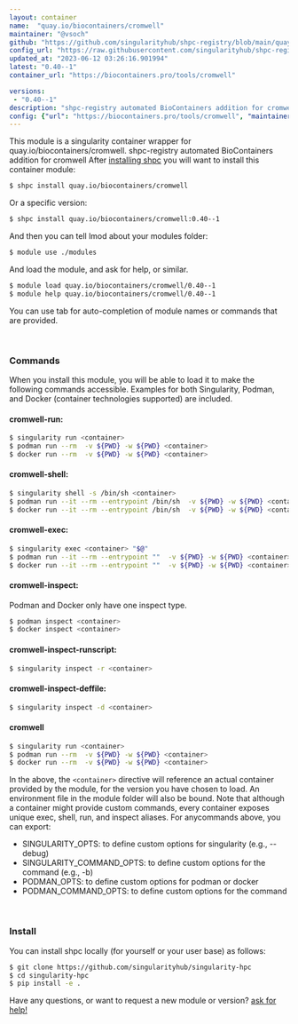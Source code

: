 ```yaml
---
layout: container
name:  "quay.io/biocontainers/cromwell"
maintainer: "@vsoch"
github: "https://github.com/singularityhub/shpc-registry/blob/main/quay.io/biocontainers/cromwell/container.yaml"
config_url: "https://raw.githubusercontent.com/singularityhub/shpc-registry/main/quay.io/biocontainers/cromwell/container.yaml"
updated_at: "2023-06-12 03:26:16.901994"
latest: "0.40--1"
container_url: "https://biocontainers.pro/tools/cromwell"

versions:
 - "0.40--1"
description: "shpc-registry automated BioContainers addition for cromwell"
config: {"url": "https://biocontainers.pro/tools/cromwell", "maintainer": "@vsoch", "description": "shpc-registry automated BioContainers addition for cromwell", "latest": {"0.40--1": "sha256:08863f3ea35e48f11a6e6dfc8b62ec8cd6309b371c8edf261599b2d2f7e45274"}, "tags": {"0.40--1": "sha256:08863f3ea35e48f11a6e6dfc8b62ec8cd6309b371c8edf261599b2d2f7e45274"}, "docker": "quay.io/biocontainers/cromwell"}
---
```


This module is a singularity container wrapper for quay.io/biocontainers/cromwell.
shpc-registry automated BioContainers addition for cromwell
After [installing shpc](#install) you will want to install this container module:


```bash
$ shpc install quay.io/biocontainers/cromwell
```

Or a specific version:

```bash
$ shpc install quay.io/biocontainers/cromwell:0.40--1
```

And then you can tell lmod about your modules folder:

```bash
$ module use ./modules
```

And load the module, and ask for help, or similar.

```bash
$ module load quay.io/biocontainers/cromwell/0.40--1
$ module help quay.io/biocontainers/cromwell/0.40--1
```

You can use tab for auto-completion of module names or commands that are provided.

<br>

### Commands

When you install this module, you will be able to load it to make the following commands accessible.
Examples for both Singularity, Podman, and Docker (container technologies supported) are included.

#### cromwell-run:

```bash
$ singularity run <container>
$ podman run --rm  -v ${PWD} -w ${PWD} <container>
$ docker run --rm  -v ${PWD} -w ${PWD} <container>
```

#### cromwell-shell:

```bash
$ singularity shell -s /bin/sh <container>
$ podman run --it --rm --entrypoint /bin/sh  -v ${PWD} -w ${PWD} <container>
$ docker run --it --rm --entrypoint /bin/sh  -v ${PWD} -w ${PWD} <container>
```

#### cromwell-exec:

```bash
$ singularity exec <container> "$@"
$ podman run --it --rm --entrypoint ""  -v ${PWD} -w ${PWD} <container> "$@"
$ docker run --it --rm --entrypoint ""  -v ${PWD} -w ${PWD} <container> "$@"
```

#### cromwell-inspect:

Podman and Docker only have one inspect type.

```bash
$ podman inspect <container>
$ docker inspect <container>
```

#### cromwell-inspect-runscript:

```bash
$ singularity inspect -r <container>
```

#### cromwell-inspect-deffile:

```bash
$ singularity inspect -d <container>
```



#### cromwell

```bash
$ singularity run <container>
$ podman run --rm  -v ${PWD} -w ${PWD} <container>
$ docker run --rm  -v ${PWD} -w ${PWD} <container>
```


In the above, the `<container>` directive will reference an actual container provided
by the module, for the version you have chosen to load. An environment file in the
module folder will also be bound. Note that although a container
might provide custom commands, every container exposes unique exec, shell, run, and
inspect aliases. For anycommands above, you can export:

 - SINGULARITY_OPTS: to define custom options for singularity (e.g., --debug)
 - SINGULARITY_COMMAND_OPTS: to define custom options for the command (e.g., -b)
 - PODMAN_OPTS: to define custom options for podman or docker
 - PODMAN_COMMAND_OPTS: to define custom options for the command

<br>

### Install

You can install shpc locally (for yourself or your user base) as follows:

```bash
$ git clone https://github.com/singularityhub/singularity-hpc
$ cd singularity-hpc
$ pip install -e .
```

Have any questions, or want to request a new module or version? [ask for help!](https://github.com/singularityhub/singularity-hpc/issues)